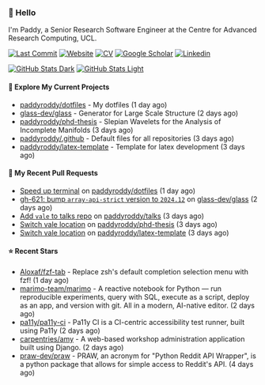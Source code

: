 ### 👋 Hello

I'm Paddy, a Senior Research Software Engineer at the Centre for Advanced
Research Computing, UCL.

[![Last Commit](https://img.shields.io/github/last-commit/paddyroddy/paddyroddy/main?label=updated)](https://github.com/paddyroddy)
[![Website](https://img.shields.io/badge/GitHub%20Pages-222?logo=githubpages&logoColor=fff&style=for-the-badge&style=flat)](https://paddyroddy.github.io)
[![CV](https://img.shields.io/badge/CV-PDF-pink.svg)](https://paddyroddy.github.io/cv)
[![Google Scholar](https://img.shields.io/badge/Google%20Scholar-4285F4?logo=googlescholar&logoColor=fff&style=for-the-badge&style=flat)](https://scholar.google.com/citations?user=OFigHUwAAAAJ)
[![Linkedin](https://img.shields.io/badge/LinkedIn-0A66C2?logo=linkedin&logoColor=fff&style=for-the-badge&style=flat)](https://www.linkedin.com/in/patrickjamesroddy)

[![GitHub Stats Dark](https://github-readme-stats-paddyroddy.vercel.app/api?username=paddyroddy&disable_animations=true&hide_border=true&hide_title=true&include_all_commits=true&rank_icon=github&show=prs_merged,reviews&show_icons=true&theme=tokyonight)](https://github.com/paddyroddy/paddyroddy#gh-dark-mode-only)
[![GitHub Stats Light](https://github-readme-stats-paddyroddy.vercel.app/api?username=paddyroddy&disable_animations=true&hide_border=true&hide_title=true&include_all_commits=true&rank_icon=github&show=prs_merged,reviews&show_icons=true&theme=default)](https://github.com/paddyroddy/paddyroddy#gh-light-mode-only)

#### 👷 Explore My Current Projects

- [paddyroddy/dotfiles](https://github.com/paddyroddy/dotfiles) - My dotfiles
  (1 day ago)
- [glass-dev/glass](https://github.com/glass-dev/glass) - Generator for Large Scale Structure
  (2 days ago)
- [paddyroddy/phd-thesis](https://github.com/paddyroddy/phd-thesis) - Slepian Wavelets for the Analysis of Incomplete Manifolds
  (3 days ago)
- [paddyroddy/.github](https://github.com/paddyroddy/.github) - Default files for all repositories
  (3 days ago)
- [paddyroddy/latex-template](https://github.com/paddyroddy/latex-template) - Template for latex development
  (3 days ago)

#### 🔨 My Recent Pull Requests

- [Speed up terminal](https://github.com/paddyroddy/dotfiles/pull/52) on [paddyroddy/dotfiles](https://github.com/paddyroddy/dotfiles)
  (1 day ago)
- [gh-621: bump `array-api-strict` version to `2024.12`](https://github.com/glass-dev/glass/pull/625) on [glass-dev/glass](https://github.com/glass-dev/glass)
  (2 days ago)
- [Add `vale` to talks repo](https://github.com/paddyroddy/talks/pull/80) on [paddyroddy/talks](https://github.com/paddyroddy/talks)
  (3 days ago)
- [Switch vale location](https://github.com/paddyroddy/phd-thesis/pull/62) on [paddyroddy/phd-thesis](https://github.com/paddyroddy/phd-thesis)
  (3 days ago)
- [Switch vale location](https://github.com/paddyroddy/latex-template/pull/59) on [paddyroddy/latex-template](https://github.com/paddyroddy/latex-template)
  (3 days ago)

#### ⭐ Recent Stars

- [Aloxaf/fzf-tab](https://github.com/Aloxaf/fzf-tab) - Replace zsh&#39;s default completion selection menu with fzf!
  (1 day ago)
- [marimo-team/marimo](https://github.com/marimo-team/marimo) - A reactive notebook for Python — run reproducible experiments, query with SQL, execute as a script, deploy as an app, and version with git. All in a modern, AI-native editor.
  (2 days ago)
- [pa11y/pa11y-ci](https://github.com/pa11y/pa11y-ci) - Pa11y CI is a CI-centric accessibility test runner, built using Pa11y
  (2 days ago)
- [carpentries/amy](https://github.com/carpentries/amy) - A web-based workshop administration application built using Django.
  (2 days ago)
- [praw-dev/praw](https://github.com/praw-dev/praw) - PRAW, an acronym for &#34;Python Reddit API Wrapper&#34;, is a python package that allows for simple access to Reddit&#39;s API.
  (4 days ago)
